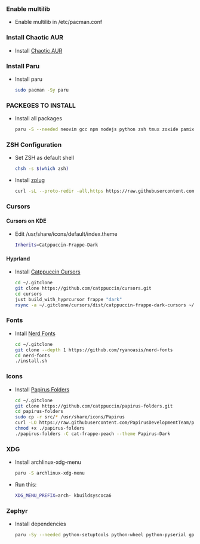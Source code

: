 ### Enable multilib
- Enable multilib in /etc/pacman.conf

### Install Chaotic AUR
- Install [Chaotic AUR](https://aur.chaotic.cx/)

### Install Paru
- Install paru
    ```bash
    sudo pacman -Sy paru
    ```
### PACKEGES TO INSTALL 
- Install all packages
    ```bash
    paru -S --needed neovim gcc npm nodejs python zsh tmux zoxide pamixer spotify steam vesktop stow git rsync lazygit btop arm-none-eabi-gcc eza wezterm zen-browser spicetify-cli qbittorrent tidal-hifi gparted vlc gamemode starship inter-font kdeconnect fastfetch fzf unzip firewalld sshfs darkly gamemode gamescope yazi fd jq 7zip power-profiles-daemon arm-none-linux-gnueabihf-toolchain-bin ttc-iosevka
    ```
### ZSH Configuration
- Set ZSH as default shell
    ```bash
    chsh -s $(which zsh)
    ```
- Install [zplug](https://github.com/zplug/zplug)
    ```bash
    curl -sL --proto-redir -all,https https://raw.githubusercontent.com/zplug/installer/master/installer.zsh | zsh
    ```

### Cursors

#### Cursors on KDE

- Edit /usr/share/icons/default/index.theme
    ```bash
    Inherits=Catppuccin-Frappe-Dark
    ```

#### Hyprland

- Install [Catppuccin Cursors](https://github.com/catppuccin/cursors)
    ```bash
    cd ~/.gitclone
    git clone https://github.com/catppuccin/cursors.git
    cd cursors
    just build_with_hyprcursor frappe "dark"
    rsync -a ~/.gitclone/cursors/dist/catppuccin-frappe-dark-cursors ~/.icons
    ```
### Fonts

- Intall [Nerd Fonts](https://github.com/ryanoasis/nerd-fonts)
    ```bash
    cd ~/.gitclone
    git clone --depth 1 https://github.com/ryanoasis/nerd-fonts
    cd nerd-fonts
    ./install.sh
    ```

### Icons

- Install [Papirus Folders](https://github.com/catppuccin/papirus-folders)
    ```bash
    cd ~/.gitclone
    git clone https://github.com/catppuccin/papirus-folders.git
    cd papirus-folders
    sudo cp -r src/* /usr/share/icons/Papirus
    curl -LO https://raw.githubusercontent.com/PapirusDevelopmentTeam/papirus-folders/master/papirus-folders   
    chmod +x ./papirus-folders
    ./papirus-folders -C cat-frappe-peach --theme Papirus-Dark
    ```

### XDG
- Install archlinux-xdg-menu
    ```bash
    paru -S archlinux-xdg-menu
    ```
- Run this:
    ```bash
    XDG_MENU_PREFIX=arch- kbuildsyscoca6
    ```

### Zephyr
- Install dependencies
    ```bash
    paru -Sy --needed python-setuptools python-wheel python-pyserial gperf wget curl xz ninja file cmake bison make flex gcc dtc openocd arm-none-eabi-gcc arm-none-eabi-binutils arm-none-eabi-gdb patchelf dfu-util gcovr python-pytest python-anytree python-breathe python-intelhex python-packaging python-ply python-pyaml python-pyelftools python-pykwalify python-tabulate ccache doxygen python-west
    ```
